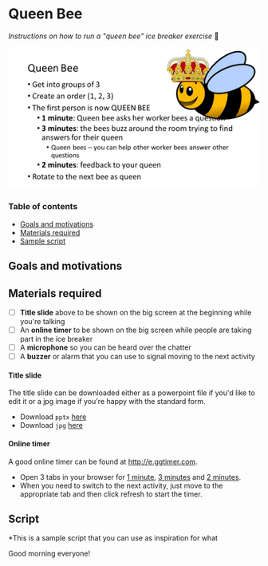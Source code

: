 # Queen Bee

*Instructions on how to run a "queen bee" ice breaker exercise* :honeybee:

![](QueenBeeCoverSlide.jpg)

### Table of contents

* [Goals and motivations](#goals-and-motivations)
* [Materials required](#materials-required)
* [Sample script](#script)

## Goals and motivations


## Materials required

- [ ] **Title slide** above to be shown on the big screen at the beginning while you're talking
- [ ] An **online timer** to be shown on the big screen while people are taking part in the ice breaker
- [ ] A **microphone** so you can be heard over the chatter
- [ ] A **buzzer** or alarm that you can use to signal moving to the next activity

#### Title slide

The title slide can be downloaded either as a powerpoint file if you'd like to edit it or a jpg image if you're happy with the standard form.

* Download `pptx` [here]()
* Download `jpg` [here]()

#### Online timer

A good online timer can be found at http://e.ggtimer.com.

* Open 3 tabs in your browser for [1 minute](https://e.ggtimer.com/1minutes), [3 minutes](https://e.ggtimer.com/3minutes) and [2 minutes](https://e.ggtimer.com/3minutes).
* When you need to switch to the next activity, just move to the appropriate tab and then click refresh to start the timer.

## Script

*This is a sample script that you can use as inspiration for what

Good morning everyone!
